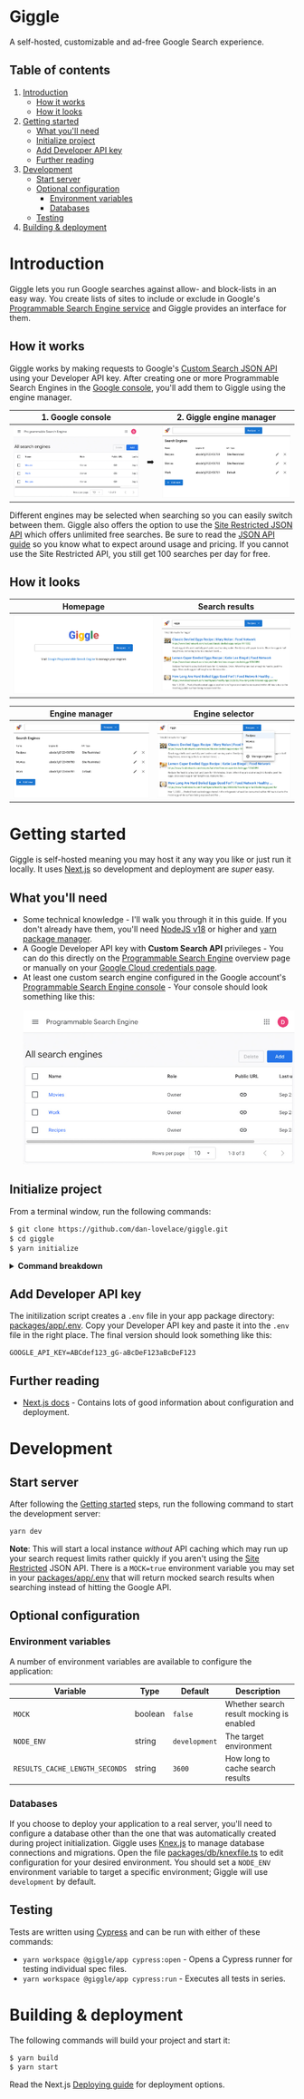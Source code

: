 # Giggle

A self-hosted, customizable and ad-free Google Search experience.

## Table of contents

1. [Introduction](#introduction)
   - [How it works](#how-it-works)
   - [How it looks](#how-it-looks)
2. [Getting started](#getting-started)
   - [What you'll need](#what-youll-need)
   - [Initialize project](#initialize-project)
   - [Add Developer API key](#add-developer-api-key)
   - [Further reading](#further-reading)
3. [Development](#development)
   - [Start server](#start-server)
   - [Optional configuration](#optional-configuration)
     - [Environment variables](#environment-variables)
     - [Databases](#databases)
   - [Testing](#testing)
4. [Building & deployment](#building--deployment)

# Introduction

Giggle lets you run Google searches against allow- and block-lists in an easy
way. You create lists of sites to include or exclude in Google's
[Programmable Search Engine service](https://developers.google.com/custom-search)
and Giggle provides an interface for them.

## How it works

Giggle works by making requests to Google's
[Custom Search JSON API](https://developers.google.com/custom-search/v1/overview)
using your Developer API key. After creating one or more Programmable Search
Engines in the
[Google console](https://programmablesearchengine.google.com/controlpanel/all),
you'll add them to Giggle using the engine manager.

| 1. Google console                        |     | 2. Giggle engine manager                       |
| ---------------------------------------- | --- | ---------------------------------------------- |
| ![CSE console](./assets/cse_console.jpg) | ➡️  | ![Engine manager](./assets/engine_manager.jpg) |

Different engines may be selected when searching so you can easily switch
between them. Giggle also offers the option to use the
[Site Restricted JSON API](https://developers.google.com/custom-search/v1/site_restricted_api)
which offers unlimited free searches. Be sure to read the
[JSON API guide](https://developers.google.com/custom-search/v1/overview) so you
know what to expect around usage and pricing. If you cannot use the Site
Restricted API, you still get 100 searches per day for free.

## How it looks

| Homepage                           | Search results                                 |
| ---------------------------------- | ---------------------------------------------- |
| ![Homepage](./assets/homepage.jpg) | ![Search results](./assets/search_results.jpg) |

| Engine manager                                 | Engine selector                                  |
| ---------------------------------------------- | ------------------------------------------------ |
| ![Engine manager](./assets/engine_manager.jpg) | ![Engine selector](./assets/engine_selector.jpg) |

# Getting started

Giggle is self-hosted meaning you may host it any way you like or just run it
locally. It uses [Next.js](https://nextjs.org/) so development and deployment
are _super_ easy.

## What you'll need

- Some technical knowledge - I'll walk you through it in this guide. If you
  don't already have them, you'll need
  [NodeJS v18](https://nodejs.org/en/download) or higher and
  [yarn package manager](https://yarnpkg.com/).
- A Google Developer API key with **Custom Search API** privileges - You can do
  this directly on the
  [Programmable Search Engine](https://developers.google.com/custom-search/v1/overview)
  overview page or manually on your
  [Google Cloud credentials page](https://console.cloud.google.com/apis/credentials).
- At least one custom search engine configured in the Google account's
  [Programmable Search Engine console](https://programmablesearchengine.google.com/smart_sign_in) -
  Your console should look something like this:<br /><br />
  ![CSE console](./assets/cse_console.jpg)

## Initialize project

From a terminal window, run the following commands:

```sh
$ git clone https://github.com/dan-lovelace/giggle.git
$ cd giggle
$ yarn initialize
```

<details>
  <summary>
    <h4 style="display: inline;">Command breakdown</h4>
  </summary>

1.  Clone this repository to your current directory

    ```sh
    git clone https://github.com/dan-lovelace/giggle.git
    ```

2.  Change into the newly-created directory

    ```sh
    cd giggle
    ```

3.  Initialize the project

    ```sh
    yarn initialize
    ```

    Initialization does a number of things behind the scenes to get your project
    in a usable state:

    - Installs Node dependencies
    - Creates a SQLite database and runs migrations to define its schema
    - Creates an environment file where you'll add your Developer API key and
      any other configurations

    </details>

## Add Developer API key

The initilization script creates a `.env` file in your app package directory:
[packages/app/.env](packages/app/.env). Copy your Developer API key and paste it
into the `.env` file in the right place. The final version should look something
like this:

```
GOOGLE_API_KEY=ABCdef123_gG-aBcDeF123aBcDeF123
```

## Further reading

- [Next.js docs](https://nextjs.org/docs) - Contains lots of good information
  about configuration and deployment.

# Development

## Start server

After following the [Getting started](#getting-started) steps, run the following
command to start the development server:

```sh
yarn dev
```

**Note**: This will start a local instance _without_ API caching which may run
up your search request limits rather quickly if you aren't using the
[Site Restricted](https://developers.google.com/custom-search/v1/site_restricted_api)
JSON API. There is a `MOCK=true` environment variable you may set in your
[packages/app/.env](packages/app/.env) that will return mocked search results
when searching instead of hitting the Google API.

## Optional configuration

### Environment variables

A number of environment variables are available to configure the application:

| Variable                       | Type    | Default       | Description                              |
| ------------------------------ | ------- | ------------- | ---------------------------------------- |
| `MOCK`                         | boolean | `false`       | Whether search result mocking is enabled |
| `NODE_ENV`                     | string  | `development` | The target environment                   |
| `RESULTS_CACHE_LENGTH_SECONDS` | string  | `3600`        | How long to cache search results         |

### Databases

If you choose to deploy your application to a real server, you'll need to
configure a database other than the one that was automatically created during
project initialization. Giggle uses [Knex.js](https://knexjs.org/) to manage
database connections and migrations. Open the file
[packages/db/knexfile.ts](packages/db/knexfile.ts) to edit configuration for
your desired environment. You should set a `NODE_ENV` environment variable to
target a specific environment; Giggle will use `development` by default.

## Testing

Tests are written using [Cypress](https://www.cypress.io/) and can be run with
either of these commands:

- `yarn workspace @giggle/app cypress:open` - Opens a Cypress runner for testing
  individual spec files.
- `yarn workspace @giggle/app cypress:run` - Executes all tests in series.

# Building & deployment

The following commands will build your project and start it:

```sh
$ yarn build
$ yarn start
```

Read the Next.js
[Deploying guide](https://nextjs.org/docs/app/building-your-application/deploying)
for deployment options.
